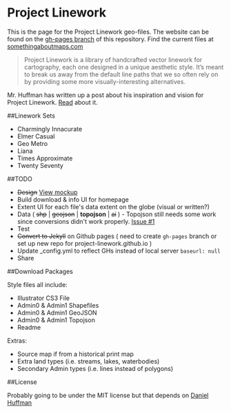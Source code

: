 Project Linework
================
This is the page for the Project Linework geo-files. The website can be found on the [gh-pages branch](https://github.com/svmatthews/project-linework/tree/gh-pages) of this repository. Find the current files at [somethingaboutmaps.com](http://somethingaboutmaps.wordpress.com/project-linework/)

> Project Linework is a library of handcrafted vector linework for cartography, each one designed in a unique aesthetic style. It’s meant to break us away from the default line paths that we so often rely on by providing some more visually-interesting alternatives.

Mr. Huffman has written up a post about his inspiration and vision for Project Linework. [Read](http://somethingaboutmaps.wordpress.com/2012/07/19/linework-like-typefaces/) about it.

##Linework Sets

* Charmingly Innacurate
* Elmer Casual
* Geo Metro
* Liana
* Times Approximate
* Twenty Seventy


##TODO

* ~~Design~~ [View mockup](http://svmatthews.github.io/project-linework/)
* Build download & info UI for homepage
* Extent UI for each file's data extent on the globe (visual or written?)
* Data ( ~~shp~~ | ~~geojson~~ | **topojson** | ~~ai~~ ) - Topojson still needs some work since conversions didn't work properly. [Issue #1](https://github.com/svmatthews/project-linework/issues/1)
* Test
* ~~Convert to Jekyll~~ on Github pages ( need to create `gh-pages` branch or set up new repo for project-linework.github.io )
* Update _config.yml to reflect GHs instead of local server `baseurl: null`
* Share


##Download Packages

Style files all include:

* Illustrator CS3 File
* Admin0 & Admin1 Shapefiles
* Admin0 & Admin1 GeoJSON
* Admin0 & Admin1 Topojson
* Readme

Extras:

* Source map if from a historical print map
* Extra land types (i.e. streams, lakes, waterbodies)
* Secondary Admin types (i.e. lines instead of polygons)


##License

Probably going to be under the MIT license but that depends on [Daniel Huffman](https://twitter.com/pinakographos)
